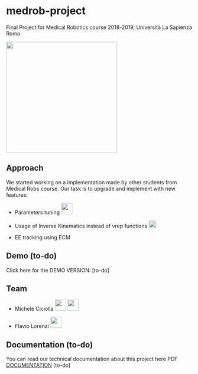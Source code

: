 # medrob-project

Final Project for Medical Robotics course 2018-2019, Università La Sapienza Roma

<a href="https://www.dis.uniroma1.it/"><img src="http://www.dis.uniroma1.it/sites/default/files/marchio%20logo%20eng%20jpg.jpg" width="300"></a>

## Approach
We started working on a implementation made by other students from Medical Robs course. Our task is to upgrade and implement with new features:

  * Parameters tuning <a><img src="https://media.istockphoto.com/vectors/done-icon-simple-flat-web-navigation-sign-vector-id992705762?k=6&m=992705762&s=170667a&w=0&h=ZiGi12O-8UaKNM_kfAkiCyvF8I9XgiCxUoivt0ruoQg=" width="30"></a>
  
  * Usage of Inverse Kinematics instead of vrep functions <a><img src="https://cdn3.iconfinder.com/data/icons/basicolor-arrows-checks/24/159_check_no_done_checkbox-512.png" width="20"></a>
  
  * EE tracking using ECM 
  
## Demo (to-do)
Click here for the DEMO VERSION: [to-do]

## Team
* Michele Ciciolla <a href="https://github.com/micheleciciolla"><img src="https://upload.wikimedia.org/wikipedia/commons/thumb/9/91/Octicons-mark-github.svg/1024px-Octicons-mark-github.svg.png" width="30"></a>
<a href="https://www.linkedin.com/in/micheleciciolla/"><img src="https://www.tecnomagazine.it/tech/wp-content/uploads/2013/05/linkedin-aggiungere-immagini.png" width="30"></a>

* Flavio Lorenzi <a href="https://github.com/FlavioLorenzi"><img src="https://upload.wikimedia.org/wikipedia/commons/thumb/9/91/Octicons-mark-github.svg/1024px-Octicons-mark-github.svg.png" width="30"></a>

## Documentation (to-do)
You can read our technical documentation about this project here PDF [DOCUMENTATION](.) [to-do]

